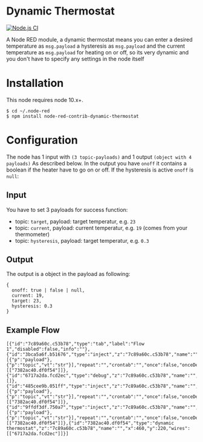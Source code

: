 # Dynamic Thermostat

[![Node.js CI](https://github.com/DenisMtfl/node-red-contrib-dynamic-thermostat/actions/workflows/node.js.yml/badge.svg)](https://github.com/DenisMtfl/node-red-contrib-dynamic-thermostat/actions/workflows/node.js.yml)

A Node RED module, a dynamic thermostat means you can enter a desired temperature as `msg.payload`
a hysteresis as `msg.payload` and the current temperature as `msg.payload` for heating on or off, so its very dynamic and you don't have to specify any settings in the node itself

# Installation

This node requires node 10.x+.

    $ cd ~/.node-red
    $ npm install node-red-contrib-dynamic-thermostat

# Configuration

The node has 1 input with `(3 topic-payloads)` and 1 output `(object with 4 payloads)` As described below. In the output you have `onoff` it contains a boolean if the heater have to go on or off. If the hysteresis is active `onoff` is `null`:

## Input
You have to set 3 payloads for success function:

* topic: `target`, payload: target temperatur, e.g. `23`
* topic: `current`, payload: current temperatur, e.g. `19` (comes from your thermometer)
* topic: `hysteresis`, payload: target temperatur, e.g. `0.3`

## Output
The output is a object in the payload as following:

    {
      onoff: true | false | null,
      current: 19,
      target: 23,
      hysteresis: 0.3
    }

## Example Flow


    [{"id":"7c89a60c.c53b78","type":"tab","label":"Flow 1","disabled":false,"info":""},{"id":"3bca5a6f.b51676","type":"inject","z":"7c89a60c.c53b78","name":"","props":[{"p":"payload"},{"p":"topic","vt":"str"}],"repeat":"","crontab":"","once":false,"onceDelay":0.1,"topic":"target","payload":"20","payloadType":"str","x":230,"y":180,"wires":[["7382ac40.df0f54"]]},{"id":"6717a2da.fcd2ec","type":"debug","z":"7c89a60c.c53b78","name":"","active":true,"tosidebar":true,"console":false,"tostatus":false,"complete":"false","statusVal":"","statusType":"auto","x":670,"y":220,"wires":[]},{"id":"485cee9b.051ff","type":"inject","z":"7c89a60c.c53b78","name":"","props":[{"p":"payload"},{"p":"topic","vt":"str"}],"repeat":"","crontab":"","once":false,"onceDelay":0.1,"topic":"current","payload":"21","payloadType":"str","x":220,"y":240,"wires":[["7382ac40.df0f54"]]},{"id":"9ffdf3df.750a7","type":"inject","z":"7c89a60c.c53b78","name":"","props":[{"p":"payload"},{"p":"topic","vt":"str"}],"repeat":"","crontab":"","once":false,"onceDelay":0.1,"topic":"hysteresis","payload":"0.3","payloadType":"str","x":230,"y":300,"wires":[["7382ac40.df0f54"]]},{"id":"7382ac40.df0f54","type":"dynamic thermostat","z":"7c89a60c.c53b78","name":"","x":460,"y":220,"wires":[["6717a2da.fcd2ec"]]}]
